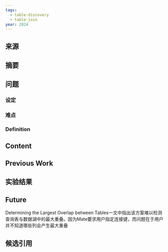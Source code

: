 ```yaml
---
tags:
  - table-discovery
  - table-join
year: 2024
---
```

## 来源


## 摘要


## 问题


###  设定


### 难点


### Definition


## Content


## Previous Work



## 实验结果



## Future
Determining the Largest Overlap between Tables一文中指出该方案难以检测查询表与数据湖中的最大重叠。因为Mate要求用户指定连接键，而问题在于用户并不知道哪些列会产生最大重叠

## 候选引用

